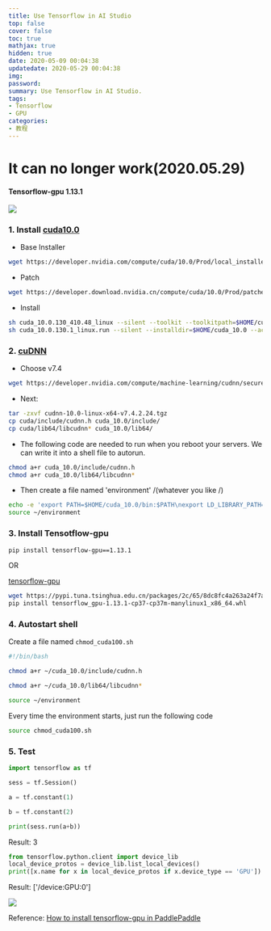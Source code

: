 ```yaml
---
title: Use Tensorflow in AI Studio
top: false
cover: false
toc: true
mathjax: true
hidden: true
date: 2020-05-09 00:04:38
updatedate: 2020-05-29 00:04:38
img:
password: 
summary: Use Tensorflow in AI Studio.
tags:
- Tensorflow
- GPU
categories:
- 教程
---
```

<h1> It can no longer work(2020.05.29) </h1>

<h4> Tensorflow-gpu 1.13.1 </h4>

![](https://cdn.jsdelivr.net/gh/liuyaanng/Blog_source@master/blog_images/Use-Tensorflow-in-AI-Studio/cuda-cudnn.png) 

### 1. Install [cuda10.0](https://developer.nvidia.com/cuda-10.0-download-archive?target_os=Linux&target_arch=x86_64&target_distro=Ubuntu&target_version=1804&target_type=runfilelocal) 

- Base Installer

```bash
wget https://developer.nvidia.com/compute/cuda/10.0/Prod/local_installers/cuda_10.0.130_410.48_linux
```

- Patch

```bash 
wget https://developer.download.nvidia.cn/compute/cuda/10.0/Prod/patches/1/cuda_10.0.130.1_linux.run
```

- Install 

```bash
sh cuda_10.0.130_410.48_linux --silent --toolkit --toolkitpath=$HOME/cuda_10.0
sh cuda_10.0.130.1_linux.run --silent --installdir=$HOME/cuda_10.0 --accept-eula
```

### 2. [cuDNN](https://developer.nvidia.com/rdp/cudnn-archive) 

- Choose v7.4

```bash
wget https://developer.nvidia.com/compute/machine-learning/cudnn/secure/v7.4.2/prod/10.0_20181213/cudnn-10.0-linux-x64-v7.4.2.24.tgz
```

- Next:

```bash
tar -zxvf cudnn-10.0-linux-x64-v7.4.2.24.tgz
cp cuda/include/cudnn.h cuda_10.0/include/
cp cuda/lib64/libcudnn* cuda_10.0/lib64/
```

- The following code are needed to run when you reboot your servers. We can write it into a shell file to autorun. 

```bash
chmod a+r cuda_10.0/include/cudnn.h
chmod a+r cuda_10.0/lib64/libcudnn*
```

- Then create a file named 'environment' /(whatever you like /)

```bash
echo -e 'export PATH=$HOME/cuda_10.0/bin:$PATH\nexport LD_LIBRARY_PATH=$LD_LIBRARY_PATH:$HOME/cuda_10.0/lib64'>~/environment
source ~/environment
```

### 3. Install Tensotflow-gpu

```bash
pip install tensorflow-gpu==1.13.1 
```

OR 

[tensorflow-gpu](https://pypi.tuna.tsinghua.edu.cn/simple/tensorflow-gpu/) 
```bash
wget https://pypi.tuna.tsinghua.edu.cn/packages/2c/65/8dc8fc4a263a24f7ad935b72ad35e72ba381cb9e175b6a5fe086c85f17a7/tensorflow_gpu-1.13.1-cp37-cp37m-manylinux1_x86_64.whl#sha256=931c7d49b1757a0a6f3c577ab465cc53d0c4984ef766122f4f48159f5acdec81
pip install tensorflow_gpu-1.13.1-cp37-cp37m-manylinux1_x86_64.whl
```

### 4. Autostart shell

Create a file named `chmod_cuda100.sh`

```bash
#!/bin/bash

chmod a+r ~/cuda_10.0/include/cudnn.h

chmod a+r ~/cuda_10.0/lib64/libcudnn*

source ~/environment

```

Every time the environment starts, just run the following code

```bash
source chmod_cuda100.sh
```


### 5. Test

```python
import tensorflow as tf

sess = tf.Session()

a = tf.constant(1)

b = tf.constant(2)

print(sess.run(a+b))
```

Result: 3

```python
from tensorflow.python.client import device_lib 
local_device_protos = device_lib.list_local_devices() 
print([x.name for x in local_device_protos if x.device_type == 'GPU'])
```

Result: ['/device:GPU:0']

![](https://cdn.jsdelivr.net/gh/liuyaanng/Blog_source@master/blog_images/Use-Tensorflow-in-AI-Studio/GPU.png) 

Reference: [How to install tensorflow-gpu in PaddlePaddle](https://www.zhihu.com/question/336485090) 



